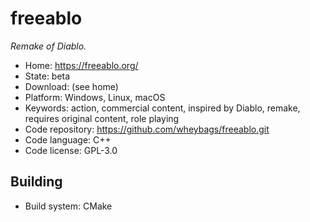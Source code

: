 # freeablo

_Remake of Diablo._

- Home: https://freeablo.org/
- State: beta
- Download: (see home)
- Platform: Windows, Linux, macOS
- Keywords: action, commercial content, inspired by Diablo, remake, requires original content, role playing
- Code repository: https://github.com/wheybags/freeablo.git
- Code language: C++
- Code license: GPL-3.0

## Building

- Build system: CMake
